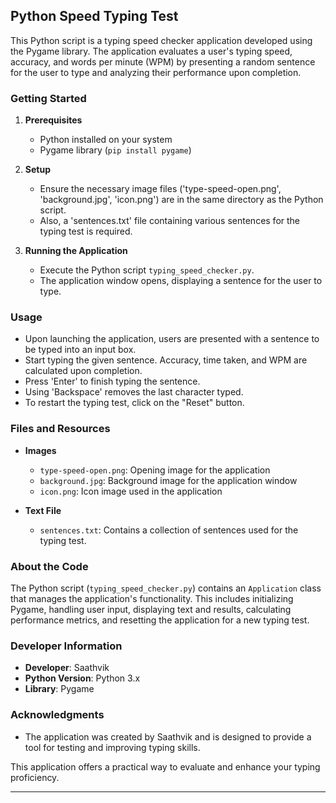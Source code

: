 ## Python Speed Typing Test 
This Python script is a typing speed checker application developed using the Pygame library. The application evaluates a user's typing speed, accuracy, and words per minute (WPM) by presenting a random sentence for the user to type and analyzing their performance upon completion.

### Getting Started

1. **Prerequisites**
    - Python installed on your system
    - Pygame library (`pip install pygame`)

2. **Setup**
    - Ensure the necessary image files ('type-speed-open.png', 'background.jpg', 'icon.png') are in the same directory as the Python script.
    - Also, a 'sentences.txt' file containing various sentences for the typing test is required.

3. **Running the Application**
    - Execute the Python script `typing_speed_checker.py`.
    - The application window opens, displaying a sentence for the user to type.

### Usage

- Upon launching the application, users are presented with a sentence to be typed into an input box.
- Start typing the given sentence. Accuracy, time taken, and WPM are calculated upon completion.
- Press 'Enter' to finish typing the sentence.
- Using 'Backspace' removes the last character typed.
- To restart the typing test, click on the "Reset" button.

### Files and Resources

- **Images**
    - `type-speed-open.png`: Opening image for the application
    - `background.jpg`: Background image for the application window
    - `icon.png`: Icon image used in the application

- **Text File**
    - `sentences.txt`: Contains a collection of sentences used for the typing test.

### About the Code

The Python script (`typing_speed_checker.py`) contains an `Application` class that manages the application's functionality. This includes initializing Pygame, handling user input, displaying text and results, calculating performance metrics, and resetting the application for a new typing test.

### Developer Information

- **Developer**: Saathvik
- **Python Version**: Python 3.x
- **Library**: Pygame

### Acknowledgments

- The application was created by Saathvik and is designed to provide a tool for testing and improving typing skills.

This application offers a practical way to evaluate and enhance your typing proficiency.

---
